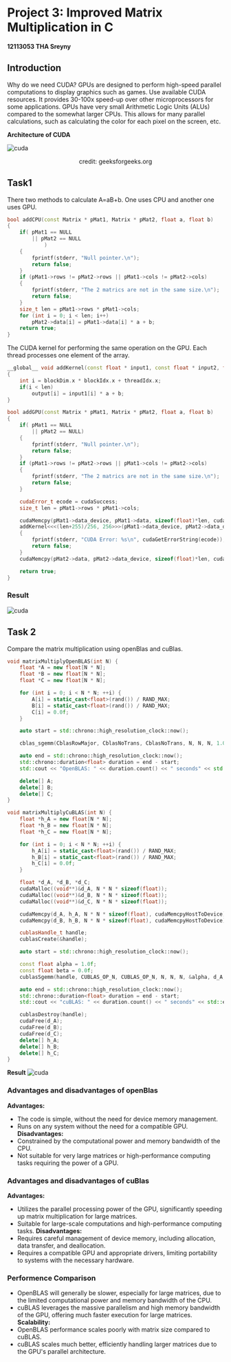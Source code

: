 # Project 3: Improved Matrix Multiplication in C
**12113053 THA Sreyny**
## **Introduction**
Why do we need CUDA?
GPUs are designed to perform high-speed parallel computations to display graphics such as games. Use available CUDA resources. It provides 30-100x speed-up over other microprocessors for some applications.
GPUs have very small Arithmetic Logic Units (ALUs) compared to the somewhat larger CPUs. This allows for many parallel calculations, such as calculating the color for each pixel on the screen, etc.

**Architecture of CUDA**

![cuda](https://github.com/sreyny1902/SUSTech-Courses/blob/main/CS205-C%2B%2B/project5/img/Cuda.jpg)
<p align="center">
credit: geeksforgeeks.org
</p>

## Task1

There two methods to calculate A=aB+b. One uses CPU and another one uses GPU.

```cu
bool addCPU(const Matrix * pMat1, Matrix * pMat2, float a, float b)
{
    if( pMat1 == NULL
        || pMat2 == NULL
            )
    {
        fprintf(stderr, "Null pointer.\n");
        return false;
    }
    if (pMat1->rows != pMat2->rows || pMat1->cols != pMat2->cols)
    {
        fprintf(stderr, "The 2 matrics are not in the same size.\n");
        return false;
    }
    size_t len = pMat1->rows * pMat1->cols;
    for (int i = 0; i < len; i++)
        pMat2->data[i] = pMat1->data[i] * a + b;
    return true;
}
```
The CUDA kernel for performing the same operation on the GPU. Each thread processes one element of the array.
```cu
__global__ void addKernel(const float * input1, const float * input2, float * output, size_t len, float a, float b)
{
    int i = blockDim.x * blockIdx.x + threadIdx.x;
    if(i < len)
        output[i] = input1[i] * a + b;
}
```
```cu
bool addGPU(const Matrix * pMat1, Matrix * pMat2, float a, float b)
{
    if( pMat1 == NULL
        || pMat2 == NULL)
    {
        fprintf(stderr, "Null pointer.\n");
        return false;
    }
    if (pMat1->rows != pMat2->rows || pMat1->cols != pMat2->cols)
    {
        fprintf(stderr, "The 2 matrics are not in the same size.\n");
        return false;
    }

    cudaError_t ecode = cudaSuccess;
    size_t len = pMat1->rows * pMat1->cols;

    cudaMemcpy(pMat1->data_device, pMat1->data, sizeof(float)*len, cudaMemcpyHostToDevice);
    addKernel<<<(len+255)/256, 256>>>(pMat1->data_device, pMat2->data_device, pMat2->data_device, len, a, b);    if ((ecode = cudaGetLastError()) != cudaSuccess)
    {
        fprintf(stderr, "CUDA Error: %s\n", cudaGetErrorString(ecode));
        return false;
    }
    cudaMemcpy(pMat2->data, pMat2->data_device, sizeof(float)*len, cudaMemcpyDeviceToHost);

    return true;
}
```
### Result
![cuda](https://github.com/sreyny1902/SUSTech-Courses/blob/main/CS205-C%2B%2B/project5/img/matrixAdd.png)
## Task 2
Compare the matrix multiplication using openBlas and cuBlas.
```cu
void matrixMultiplyOpenBLAS(int N) {
    float *A = new float[N * N];
    float *B = new float[N * N];
    float *C = new float[N * N];

    for (int i = 0; i < N * N; ++i) {
        A[i] = static_cast<float>(rand()) / RAND_MAX;
        B[i] = static_cast<float>(rand()) / RAND_MAX;
        C[i] = 0.0f;
    }

    auto start = std::chrono::high_resolution_clock::now();

    cblas_sgemm(CblasRowMajor, CblasNoTrans, CblasNoTrans, N, N, N, 1.0f, A, N, B, N, 0.0f, C, N);

    auto end = std::chrono::high_resolution_clock::now();
    std::chrono::duration<float> duration = end - start;
    std::cout << "OpenBLAS: " << duration.count() << " seconds" << std::endl;

    delete[] A;
    delete[] B;
    delete[] C;
}
```
```cu
void matrixMultiplyCuBLAS(int N) {
    float *h_A = new float[N * N];
    float *h_B = new float[N * N];
    float *h_C = new float[N * N];

    for (int i = 0; i < N * N; ++i) {
        h_A[i] = static_cast<float>(rand()) / RAND_MAX;
        h_B[i] = static_cast<float>(rand()) / RAND_MAX;
        h_C[i] = 0.0f;
    }

    float *d_A, *d_B, *d_C;
    cudaMalloc((void**)&d_A, N * N * sizeof(float));
    cudaMalloc((void**)&d_B, N * N * sizeof(float));
    cudaMalloc((void**)&d_C, N * N * sizeof(float));

    cudaMemcpy(d_A, h_A, N * N * sizeof(float), cudaMemcpyHostToDevice);
    cudaMemcpy(d_B, h_B, N * N * sizeof(float), cudaMemcpyHostToDevice);

    cublasHandle_t handle;
    cublasCreate(&handle);

    auto start = std::chrono::high_resolution_clock::now();

    const float alpha = 1.0f;
    const float beta = 0.0f;
    cublasSgemm(handle, CUBLAS_OP_N, CUBLAS_OP_N, N, N, N, &alpha, d_A, N, d_B, N, &beta, d_C, N);

    auto end = std::chrono::high_resolution_clock::now();
    std::chrono::duration<float> duration = end - start;
    std::cout << "cuBLAS: " << duration.count() << " seconds" << std::endl;

    cublasDestroy(handle);
    cudaFree(d_A);
    cudaFree(d_B);
    cudaFree(d_C);
    delete[] h_A;
    delete[] h_B;
    delete[] h_C;
}
```
**Result**
![cuda](https://github.com/sreyny1902/SUSTech-Courses/blob/main/CS205-C%2B%2B/project5/img/cublas.png)
### Advantages and disadvantages of openBlas
**Advantages:**
- The code is simple, without the need for device memory management.
- Runs on any system without the need for a compatible GPU.
**Disadvantages:**
- Constrained by the computational power and memory bandwidth of the CPU.
- Not suitable for very large matrices or high-performance computing tasks requiring the power of a GPU.
### Advantages and disadvantages of cuBlas
**Advantages:**
- Utilizes the parallel processing power of the GPU, significantly speeding up matrix multiplication for large matrices.
- Suitable for large-scale computations and high-performance computing tasks.
**Disadvantages:**
- Requires careful management of device memory, including allocation, data transfer, and deallocation.
- Requires a compatible GPU and appropriate drivers, limiting portability to systems with the necessary hardware.
### Performence Comparison
- OpenBLAS will generally be slower, especially for large matrices, due to the limited computational power and memory bandwidth of the CPU.
- cuBLAS leverages the massive parallelism and high memory bandwidth of the GPU, offering much faster execution for large matrices.
  **Scalability:**
- OpenBLAS performance scales poorly with matrix size compared to cuBLAS.
- cuBLAS scales much better, efficiently handling larger matrices due to the GPU's parallel architecture.
